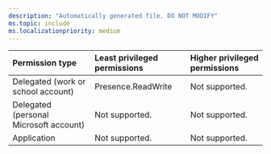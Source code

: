 ```yaml
---
description: "Automatically generated file. DO NOT MODIFY"
ms.topic: include
ms.localizationpriority: medium
---
```


|Permission type|Least privileged permissions|Higher privileged permissions|
|:---|:---|:---|
|Delegated (work or school account)|Presence.ReadWrite|Not supported.|
|Delegated (personal Microsoft account)|Not supported.|Not supported.|
|Application|Not supported.|Not supported.|

